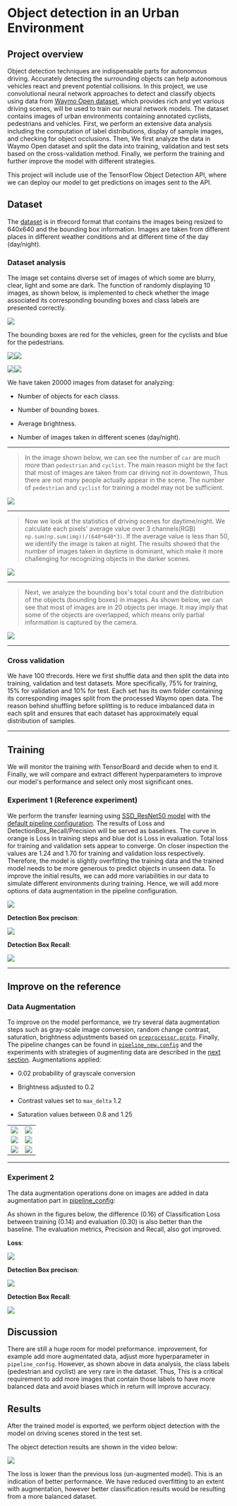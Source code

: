 
  
# Object detection in an Urban Environment

  

## Project overview

Object detection techniques are indispensable parts for autonomous driving. Accurately detecting the surrounding objects can help autonomous vehicles react and prevent potential collisions. In this project, we use convolutional neural network approaches to detect and classify objects using data from [Waymo Open dataset](https://waymo.com/open/), which provides rich and yet various driving scenes, will be used to train our neural network models. The dataset contains images of urban environments containing annotated cyclists, pedestrians and vehicles. First, we perform an extensive data analysis including the computation of label distributions, display of sample images, and checking for object occlusions. Then, We first analyze the data in Waymo Open dataset and split the data into training, validation and test sets based on the cross-validation method. Finally, we perform the training and further improve the model with different strategies.

  

This project will include use of the TensorFlow Object Detection API, where we can deploy our model to get predictions on images sent to the API.

  

## Dataset

  

The [dataset](https://github.com/PoChang007/Object_Detection_in_Urban_Env/blob/main/README.md#download-and-process-the-data) is in tfrecord format that contains the images being resized to 640x640 and the bounding box information. Images are taken from different places in different weather conditions and at different time of the day (day/night).

  

### Dataset analysis

  

The image set contains diverse set of images of which some are blurry, clear, light and some are dark. The function of randomly displaying 10 images, as shown below, is implemented to check whether the image associated its corresponding bounding boxes and class labels are presented correctly.

  

![](https://raw.githubusercontent.com/DavidAbdelmalek/Self_Driving_Car_ND/main/object_detection_urban_environment/images/display_imgs.png)

  

The bounding boxes are red for the vehicles, green for the cyclists and blue for the pedestrians.

  

[![](https://raw.githubusercontent.com/DavidAbdelmalek/Self_Driving_Car_ND/main/object_detection_urban_environment/images/im_4.png)](https://raw.githubusercontent.com/DavidAbdelmalek/Self_Driving_Car_ND/main/object_detection_urban_environment/images/im_4.png)[![](https://raw.githubusercontent.com/DavidAbdelmalek/Self_Driving_Car_ND/main/object_detection_urban_environment/images/im_6.png)](https://raw.githubusercontent.com/DavidAbdelmalek/Self_Driving_Car_ND/main/object_detection_urban_environment/images/im_6.png)

  

[![](https://raw.githubusercontent.com/DavidAbdelmalek/Self_Driving_Car_ND/main/object_detection_urban_environment/images/im_8.png)](https://github.com/abhilash1910/nd013-c1-vision-starter-main/blob/master/images/img1.png)[![](https://raw.githubusercontent.com/DavidAbdelmalek/Self_Driving_Car_ND/main/object_detection_urban_environment/images/im_1.png)](https://raw.githubusercontent.com/DavidAbdelmalek/Self_Driving_Car_ND/main/object_detection_urban_environment/images/im_1.png)

  

We have taken 20000 images from dataset for analyzing:

- Number of objects for each classs.

- Number of bounding boxes.

- Average brightness.

- Number of images taken in different scenes (day/night).

-----------

> In the image shown below, we can see the number of `car` are much more than `pedestrian` and `cyclist`. The main reason might be the fact that most of images are taken from car driving not in downtown, Thus there are not many people actually appear in the scene. The number of `pedestrian` and `cyclist` for training a model may not be sufficient.

  

![](https://raw.githubusercontent.com/DavidAbdelmalek/Self_Driving_Car_ND/main/object_detection_urban_environment/images/class_distribution.png)

-----------

> Now we look at the statistics of driving scenes for daytime/night. We calculate each pixels' average value over 3 channels(RGB) `np.sum(np.sum(img))/(640*640*3)`. If the average value is less than 50, we identify the image is taken at night. The results showed that the number of images taken in daytime is dominant, which make it more challenging for recognizing objects in the darker scenes.

  

![](https://raw.githubusercontent.com/DavidAbdelmalek/Self_Driving_Car_ND/main/object_detection_urban_environment/images/scences.png)

----------

> Next, we analyze the bounding box's total count and the distribution of the objects (bounding boxes) in images. As shown below, we can see that most of images are in 20 objects per image. It may imply that some of the objects are overlapped, which means only partial information is captured by the camera.

![](https://raw.githubusercontent.com/DavidAbdelmalek/Self_Driving_Car_ND/main/object_detection_urban_environment/images/object_per_image.png)

--------

### Cross validation

We have 100 tfrecords. Here we first shuffle data and then split the data into training, validation and test datasets. More specifically, 75% for training, 15% for validation and 10% for test. Each set has its own folder containing its corresponding images split from the processed Waymo open data. The reason behind shuffling before splitting is to reduce imbalanced data in each split and ensures that each dataset has approximately equal distribution of samples.

  

---

## Training

We will monitor the training with TensorBoard and decide when to end it. Finally, we will compare and extract different hyperparameters to improve our model's performance and select only most significant ones.

  

### Experiment 1 (Reference experiment)

  

We perform the transfer learning using [SSD_ResNet50 model](http://download.tensorflow.org/models/object_detection/tf2/20200711/ssd_resnet50_v1_fpn_640x640_coco17_tpu-8.tar.gz) with the [default pipeline configuration](https://github.com/DavidAbdelmalek/Self_Driving_Car_ND/blob/main/object_detection_urban_environment/experiments/experiment_1/pipeline_new.config). The results of Loss and DetectionBox_Recall/Precision will be served as baselines. The curve in orange is Loss in training steps and blue dot is Loss in evaluation. Total loss for training and validation sets appear to converge. On closer inspection the values are 1.24 and 1.70 for training and validation loss respectively. Therefore, the model is slightly overfitting the training data and the trained model needs to be more generous to predict objects in unseen data. To improve the initial results, we can add more variabilities in our data to simulate different environments during training. Hence, we will add more options of data augmentation in the pipeline configuration.

![](https://raw.githubusercontent.com/DavidAbdelmalek/Self_Driving_Car_ND/main/object_detection_urban_environment/images/experiment_1/loss.png)

  

**Detection Box precison**:

  

![](https://raw.githubusercontent.com/DavidAbdelmalek/Self_Driving_Car_ND/main/object_detection_urban_environment/images/experiment_1/detectionBox_precision.png)

  

**Detection Box Recall**:

  

![](https://raw.githubusercontent.com/DavidAbdelmalek/Self_Driving_Car_ND/main/object_detection_urban_environment/images/experiment_1/detectionBox_recall.png)

  
  

----

  

## Improve on the reference

### Data Augmentation

  

To improve on the model performance, we try several data augmentation steps such as gray-scale image conversion, random change contrast, saturation, brightness adjustments based on [`preprocessor.proto`](https://github.com/tensorflow/models/blob/master/research/object_detection/protos/preprocessor.proto). Finally, The pipeline changes can be found in [`pipeline_new.config`](https://github.com/DavidAbdelmalek/Self_Driving_Car_ND/blob/main/object_detection_urban_environment/experiments/experiment_2/pipeline_new.config) and the experiments with strategies of augmenting data are described in the [next section](#experiment-2). Augmentations applied:

- 0.02 probability of grayscale conversion

- Brightness adjusted to 0.2

- Contrast values set to `max_delta` 1.2

- Saturation values between 0.8 and 1.25

  
|              ||
 :-------------------------:|:-------------------------:
 ![](https://raw.githubusercontent.com/DavidAbdelmalek/Self_Driving_Car_ND/main/object_detection_urban_environment/images/augmentated_imgs/augmented_img_1.png)  |  ![](https://raw.githubusercontent.com/DavidAbdelmalek/Self_Driving_Car_ND/main/object_detection_urban_environment/images/augmentated_imgs/augmented_img_2.png)
 ![](https://raw.githubusercontent.com/DavidAbdelmalek/Self_Driving_Car_ND/main/object_detection_urban_environment/images/augmentated_imgs/augmented_img_3.png)  |  ![](https://raw.githubusercontent.com/DavidAbdelmalek/Self_Driving_Car_ND/main/object_detection_urban_environment/images/augmentated_imgs/augmented_img_4.png)
 ![](https://raw.githubusercontent.com/DavidAbdelmalek/Self_Driving_Car_ND/main/object_detection_urban_environment/images/augmentated_imgs/augmented_img_5.png)  |  ![](https://raw.githubusercontent.com/DavidAbdelmalek/Self_Driving_Car_ND/main/object_detection_urban_environment/images/augmentated_imgs/augmented_img_6.png)
 ----

### Experiment 2

  

The data augmentation operations done on images are added in data augmentation part in [pipeline_config](https://github.com/DavidAbdelmalek/Self_Driving_Car_ND/blob/main/object_detection_urban_environment/experiments/experiment_2/pipeline_new.config):

  

As shown in the figures below, the difference (0.16) of Classification Loss between training (0.14) and evaluation (0.30) is also better than the baseline. The evaluation metrics, Precision and Recall, also got improved.

**Loss**:

![](https://raw.githubusercontent.com/DavidAbdelmalek/Self_Driving_Car_ND/main/object_detection_urban_environment/images/experiment_2/loss.png)

  

**Detection Box precison**:

  

![](https://raw.githubusercontent.com/DavidAbdelmalek/Self_Driving_Car_ND/main/object_detection_urban_environment/images/experiment_2/detectionBox_precision.png)

  

**Detection Box Recall**:

  

![](https://raw.githubusercontent.com/DavidAbdelmalek/Self_Driving_Car_ND/main/object_detection_urban_environment/images/experiment_2/detectionBox_recall.png)

  
  

## Discussion

  

There are still a huge room for model preformance. improvement, for example add more augmentated data, adjust more hyperparameter in `pipeline_config`. However, as shown above in data analysis, the class labels (pedestrian and cyclist) are very rare in the dataset. Thus, This is a critical requirement to add more images that contain those labels to have more balanced data and avoid biases which in return will improve accuracy.

  
  

## Results

  

After the trained model is exported, we perform object detection with the model on driving scenes stored in the test set.

The object detection results are shown in the video below:

  

[![](https://raw.githubusercontent.com/DavidAbdelmalek/Self_Driving_Car_ND/main/object_detection_urban_environment/images/animation.gif)](https://github.com/DavidAbdelmalek/Self_Driving_Car_ND/blob/main/object_detection_urban_environment/images/animation.gif)

  

The loss is lower than the previous loss (un-augmented model). This is an indication of better performance. We have reduced overfitting to an extent with augmentation, however better classification results would be resulting from a more balanced dataset.
